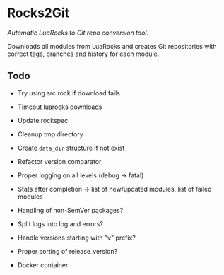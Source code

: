 # Rocks2Git

_Automatic LuaRocks to Git repo conversion tool._

Downloads all modules from LuaRocks and creates Git repositories with correct tags, branches and history for each module.

## Todo

- Try using src.rock if download fails
- Timeout luarocks downloads
- Update rockspec
- Cleanup tmp directory
- Create `data_dir` structure if not exist
- Refactor version comparator
- Proper logging on all levels (debug -> fatal)
- Stats after completion -> list of new/updated modules, list of failed modules

- Handling of non-SemVer packages?
- Split logs into log and errors?
- Handle versions starting with "v" prefix?
- Proper sorting of release_version?

- Docker container
